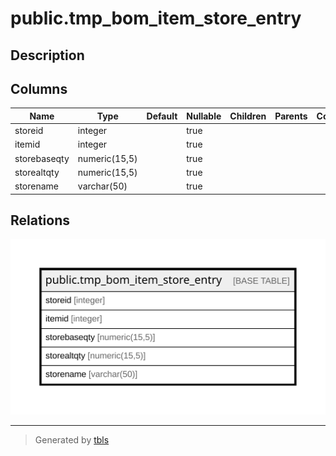 # public.tmp_bom_item_store_entry

## Description

## Columns

| Name | Type | Default | Nullable | Children | Parents | Comment |
| ---- | ---- | ------- | -------- | -------- | ------- | ------- |
| storeid | integer |  | true |  |  |  |
| itemid | integer |  | true |  |  |  |
| storebaseqty | numeric(15,5) |  | true |  |  |  |
| storealtqty | numeric(15,5) |  | true |  |  |  |
| storename | varchar(50) |  | true |  |  |  |

## Relations

![er](public.tmp_bom_item_store_entry.svg)

---

> Generated by [tbls](https://github.com/k1LoW/tbls)
